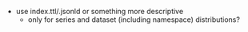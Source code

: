 
- use index.ttl/.jsonld or something more descriptive
  - only for series and dataset (including namespace) distributions?